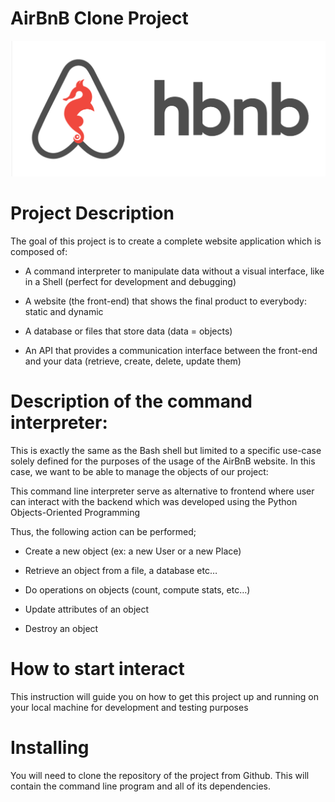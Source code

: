 # AirBnB Clone Project
![AirBnb Clone](Screenshot_20221125_070856.png)

# Project Description

The goal of this project is to create a complete website application which is composed of:

- A command interpreter to manipulate data without a visual interface, like in a Shell (perfect for development and debugging)

- A website (the front-end) that shows the final product to everybody: static and dynamic

- A database or files that store data (data = objects)

- An API that provides a communication interface between the front-end and your data (retrieve, create, delete, update them)

# Description of the command interpreter:
This is exactly the same as the Bash shell but limited to a specific use-case solely defined for the purposes of the usage of the AirBnB website. In this case, we want to be able to manage the objects of our project:

This command line interpreter serve as alternative to frontend where user can interact with the backend which was developed using the Python Objects-Oriented Programming

Thus, the following action can be performed;

- Create a new object (ex: a new User or a new Place)

- Retrieve an object from a file, a database etc…

- Do operations on objects (count, compute stats, etc…)

- Update attributes of an object

- Destroy an object

# How to start interact
This instruction will guide you on how to get this project up and running on your local machine for development and testing purposes

# Installing
You will need to clone the repository of the project from Github. This will contain the command line program and all of its dependencies.
